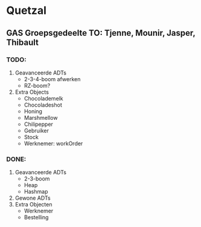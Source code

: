 # Quetzal
## GAS Groepsgedeelte TO: Tjenne, Mounir, Jasper, Thibault

### TODO:
1. Geavanceerde ADTs
    * 2-3-4-boom afwerken
    * RZ-boom?
2. Extra Objects
    * Chocolademelk
    * Chocoladeshot
    * Honing
    * Marshmellow
    * Chilipepper
    * Gebruiker
    * Stock
    * Werknemer: workOrder
### DONE:
1. Geavanceerde ADTs
    * 2-3-boom
    * Heap
    * Hashmap
2. Gewone ADTs
3. Extra Objecten
    * Werknemer
    * Bestelling
